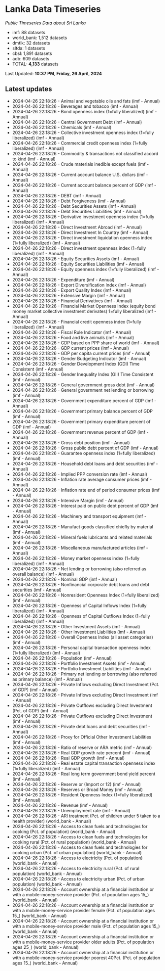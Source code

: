 # Lanka Data Timeseries
*Public Timeseries Data about Sri Lanka*

* imf: 88 datasets
* world_bank: 1,512 datasets
* dmtlk: 32 datasets
* sltda: 1 datasets
* cbsl: 1,891 datasets
* adb: 609 datasets
* TOTAL: **4,133** datasets

Last Updated: **10:37 PM, Friday, 26 April, 2024**

## Latest updates

* 2024-04-26 22:18:26 - Animal and vegetable oils and fats (imf - Annual)
* 2024-04-26 22:18:26 - Beverages and tobacco (imf - Annual)
* 2024-04-26 22:18:26 - Bond openness index (1=fully liberalized) (imf - Annual)
* 2024-04-26 22:18:26 - Central Government Debt (imf - Annual)
* 2024-04-26 22:18:26 - Chemicals (imf - Annual)
* 2024-04-26 22:18:26 - Collective investment openness index (1=fully liberalized) (imf - Annual)
* 2024-04-26 22:18:26 - Commercial credit openness index (1=fully liberalized) (imf - Annual)
* 2024-04-26 22:18:26 - Commodity & transactions not classified accord to kind (imf - Annual)
* 2024-04-26 22:18:26 - Crude materials inedible except fuels (imf - Annual)
* 2024-04-26 22:18:26 - Current account balance U.S. dollars (imf - Annual)
* 2024-04-26 22:18:26 - Current account balance percent of GDP (imf - Annual)
* 2024-04-26 22:18:26 - DEBT (imf - Annual)
* 2024-04-26 22:18:26 - Debt Forgiveness (imf - Annual)
* 2024-04-26 22:18:26 - Debt Securities Assets (imf - Annual)
* 2024-04-26 22:18:26 - Debt Securities Liabilities (imf - Annual)
* 2024-04-26 22:18:26 - Derivative investment openness index (1=fully liberalized) (imf - Annual)
* 2024-04-26 22:18:26 - Direct Investment Abroad (imf - Annual)
* 2024-04-26 22:18:26 - Direct Investment In Country (imf - Annual)
* 2024-04-26 22:18:26 - Direct investment liquidation openness index (1=fully liberalized) (imf - Annual)
* 2024-04-26 22:18:26 - Direct investment openness index (1=fully liberalized) (imf - Annual)
* 2024-04-26 22:18:26 - Equity Securities Assets (imf - Annual)
* 2024-04-26 22:18:26 - Equity Securities Liabilities (imf - Annual)
* 2024-04-26 22:18:26 - Equity openness index (1=fully liberalized) (imf - Annual)
* 2024-04-26 22:18:26 - Expenditure (imf - Annual)
* 2024-04-26 22:18:26 - Export Diversification Index (imf - Annual)
* 2024-04-26 22:18:26 - Export Quality Index (imf - Annual)
* 2024-04-26 22:18:26 - Extensive Margin (imf - Annual)
* 2024-04-26 22:18:26 - Financial Derivatives (imf - Annual)
* 2024-04-26 22:18:26 - Financial Market Openness Index (equity bond money market collective investment derivates) 1=fully liberalized (imf - Annual)
* 2024-04-26 22:18:26 - Financial credit openness index (1=fully liberalized) (imf - Annual)
* 2024-04-26 22:18:26 - Fiscal Rule Indicator (imf - Annual)
* 2024-04-26 22:18:26 - Food and live animals (imf - Annual)
* 2024-04-26 22:18:26 - GDP based on PPP share of world (imf - Annual)
* 2024-04-26 22:18:26 - GDP current prices (imf - Annual)
* 2024-04-26 22:18:26 - GDP per capita current prices (imf - Annual)
* 2024-04-26 22:18:26 - Gender Budgeting Indicator (imf - Annual)
* 2024-04-26 22:18:26 - Gender Development Index (GDI) Time Consistent (imf - Annual)
* 2024-04-26 22:18:26 - Gender Inequality Index (GII) Time Consistent (imf - Annual)
* 2024-04-26 22:18:26 - General government gross debt (imf - Annual)
* 2024-04-26 22:18:26 - General government net lending or borrowing (imf - Annual)
* 2024-04-26 22:18:26 - Government expenditure percent of GDP (imf - Annual)
* 2024-04-26 22:18:26 - Government primary balance percent of GDP (imf - Annual)
* 2024-04-26 22:18:26 - Government primary expenditure percent of GDP (imf - Annual)
* 2024-04-26 22:18:26 - Government revenue percent of GDP (imf - Annual)
* 2024-04-26 22:18:26 - Gross debt position (imf - Annual)
* 2024-04-26 22:18:26 - Gross public debt percent of GDP (imf - Annual)
* 2024-04-26 22:18:26 - Guarantee openness index (1=fully liberalized) (imf - Annual)
* 2024-04-26 22:18:26 - Household debt loans and debt securities (imf - Annual)
* 2024-04-26 22:18:26 - Implied PPP conversion rate (imf - Annual)
* 2024-04-26 22:18:26 - Inflation rate average consumer prices (imf - Annual)
* 2024-04-26 22:18:26 - Inflation rate end of period consumer prices (imf - Annual)
* 2024-04-26 22:18:26 - Intensive Margin (imf - Annual)
* 2024-04-26 22:18:26 - Interest paid on public debt percent of GDP (imf - Annual)
* 2024-04-26 22:18:26 - Machinery and transport equipment (imf - Annual)
* 2024-04-26 22:18:26 - Manufact goods classified chiefly by material (imf - Annual)
* 2024-04-26 22:18:26 - Mineral fuels lubricants and related materials (imf - Annual)
* 2024-04-26 22:18:26 - Miscellaneous manufactured articles (imf - Annual)
* 2024-04-26 22:18:26 - Money market openness index (1=fully liberalized) (imf - Annual)
* 2024-04-26 22:18:26 - Net lending or borrowing (also referred as overall balance) (imf - Annual)
* 2024-04-26 22:18:26 - Nominal GDP (imf - Annual)
* 2024-04-26 22:18:26 - Nonfinancial corporate debt loans and debt securities (imf - Annual)
* 2024-04-26 22:18:26 - Nonresident Openness Index (1=fully liberalized) (imf - Annual)
* 2024-04-26 22:18:26 - Openness of Capital Inflows Index (1=fully liberalized) (imf - Annual)
* 2024-04-26 22:18:26 - Openness of Capital Outflows Index (1=fully liberalized) (imf - Annual)
* 2024-04-26 22:18:26 - Other Investment Assets (imf - Annual)
* 2024-04-26 22:18:26 - Other Investment Liabilities (imf - Annual)
* 2024-04-26 22:18:26 - Overall Openness Index (all asset categories) (imf - Annual)
* 2024-04-26 22:18:26 - Personal capital transaction openness index (1=fully liberalized) (imf - Annual)
* 2024-04-26 22:18:26 - Population (imf - Annual)
* 2024-04-26 22:18:26 - Portfolio Investment Assets (imf - Annual)
* 2024-04-26 22:18:26 - Portfolio Investment Liabilities (imf - Annual)
* 2024-04-26 22:18:26 - Primary net lending or borrowing (also referred as primary balance) (imf - Annual)
* 2024-04-26 22:18:26 - Private Inflows excluding Direct Investment (Pct. of GDP) (imf - Annual)
* 2024-04-26 22:18:26 - Private Inflows excluding Direct Investment (imf - Annual)
* 2024-04-26 22:18:26 - Private Outflows excluding Direct Investment (Pct. of GDP) (imf - Annual)
* 2024-04-26 22:18:26 - Private Outflows excluding Direct Investment (imf - Annual)
* 2024-04-26 22:18:26 - Private debt loans and debt securities (imf - Annual)
* 2024-04-26 22:18:26 - Proxy for Official Other Investment Liabilities (imf - Annual)
* 2024-04-26 22:18:26 - Ratio of reserve or ARA metric (imf - Annual)
* 2024-04-26 22:18:26 - Real GDP growth rate percent (imf - Annual)
* 2024-04-26 22:18:26 - Real GDP growth (imf - Annual)
* 2024-04-26 22:18:26 - Real estate capital transaction openness index (1=fully liberalized) (imf - Annual)
* 2024-04-26 22:18:26 - Real long term government bond yield percent (imf - Annual)
* 2024-04-26 22:18:26 - Reserve or (Import or 12) (imf - Annual)
* 2024-04-26 22:18:26 - Reserves or Broad Money (imf - Annual)
* 2024-04-26 22:18:26 - Resident Openness Index (1=fully liberalized) (imf - Annual)
* 2024-04-26 22:18:26 - Revenue (imf - Annual)
* 2024-04-26 22:18:26 - Unemployment rate (imf - Annual)
* 2024-04-26 22:18:26 - ARI treatment (Pct. of children under 5 taken to a health provider) (world_bank - Annual)
* 2024-04-26 22:18:26 - Access to clean fuels and technologies for cooking (Pct. of population) (world_bank - Annual)
* 2024-04-26 22:18:26 - Access to clean fuels and technologies for cooking rural (Pct. of rural population) (world_bank - Annual)
* 2024-04-26 22:18:26 - Access to clean fuels and technologies for cooking urban (Pct. of urban population) (world_bank - Annual)
* 2024-04-26 22:18:26 - Access to electricity (Pct. of population) (world_bank - Annual)
* 2024-04-26 22:18:26 - Access to electricity rural (Pct. of rural population) (world_bank - Annual)
* 2024-04-26 22:18:26 - Access to electricity urban (Pct. of urban population) (world_bank - Annual)
* 2024-04-26 22:18:26 - Account ownership at a financial institution or with a mobile-money-service provider (Pct. of population ages 15_) (world_bank - Annual)
* 2024-04-26 22:18:26 - Account ownership at a financial institution or with a mobile-money-service provider female (Pct. of population ages 15_) (world_bank - Annual)
* 2024-04-26 22:18:26 - Account ownership at a financial institution or with a mobile-money-service provider male (Pct. of population ages 15_) (world_bank - Annual)
* 2024-04-26 22:18:26 - Account ownership at a financial institution or with a mobile-money-service provider older adults (Pct. of population ages 25_) (world_bank - Annual)
* 2024-04-26 22:18:26 - Account ownership at a financial institution or with a mobile-money-service provider poorest 40Pct. (Pct. of population ages 15_) (world_bank - Annual)